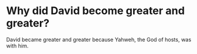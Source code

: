 # Why did David become greater and greater?

David became greater and greater because Yahweh, the God of hosts, was with him.
